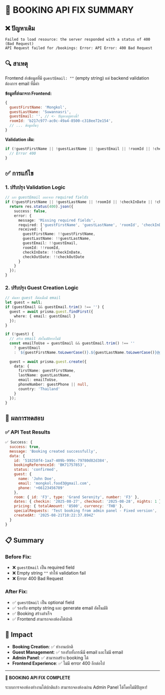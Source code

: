 # 🔧 BOOKING API FIX SUMMARY

## ❌ ปัญหาเดิม
```
Failed to load resource: the server responded with a status of 400 (Bad Request)
API Request failed for /bookings: Error: API Error: 400 Bad Request
```

## 🔍 สาเหตุ
Frontend ส่งข้อมูลที่มี `guestEmail: ""` (empty string) แต่ backend validation ต้องการ email ที่มีค่า

**ข้อมูลที่ส่งมาจาก Frontend:**
```javascript
{
  guestFirstName: 'Mongkol',
  guestLastName: 'Suwannasri', 
  guestEmail: '', // <- ปัญหาอยู่ตรงนี้!
  roomId: 'b217c977-ac0c-49a4-8500-c318ee72e154',
  // ... ข้อมูลอื่นๆ
}
```

**Validation เดิม:**
```typescript
if (!guestFirstName || !guestLastName || !guestEmail || !roomId || !checkInDate || !checkOutDate) {
  // Error 400
}
```

## ✅ การแก้ไข

### 1. ปรับปรุง Validation Logic
```typescript
// เอา guestEmail ออกจาก required fields
if (!guestFirstName || !guestLastName || !roomId || !checkInDate || !checkOutDate) {
  return res.status(400).json({
    success: false,
    error: {
      message: 'Missing required fields',
      required: ['guestFirstName', 'guestLastName', 'roomId', 'checkInDate', 'checkOutDate'],
      received: {
        guestFirstName: !!guestFirstName,
        guestLastName: !!guestLastName,
        guestEmail: !!guestEmail,
        roomId: !!roomId,
        checkInDate: !!checkInDate,
        checkOutDate: !!checkOutDate
      }
    }
  });
}
```

### 2. ปรับปรุง Guest Creation Logic
```typescript
// ค้นหา guest ก็ต่อเมื่อมี email
let guest = null;
if (guestEmail && guestEmail.trim() !== '') {
  guest = await prisma.guest.findFirst({
    where: { email: guestEmail }
  });
}

if (!guest) {
  // สร้าง email อัตโนมัติหากไม่มี
  const emailToUse = guestEmail && guestEmail.trim() !== '' 
    ? guestEmail 
    : `${guestFirstName.toLowerCase()}.${guestLastName.toLowerCase()}@guest.hotel.com`;
    
  guest = await prisma.guest.create({
    data: {
      firstName: guestFirstName,
      lastName: guestLastName,
      email: emailToUse,
      phoneNumber: guestPhone || null,
      country: 'Thailand'
    }
  });
}
```

## 🧪 ผลการทดสอบ

### ✅ API Test Results
```javascript
✅ Success: {
  success: true,
  message: 'Booking created successfully',
  data: {
    id: '518258f4-1aa7-409b-999c-79780d82d384',
    bookingReferenceId: 'BK71757853',
    status: 'confirmed',
    guest: {
      name: 'John Doe',
      email: 'mongkol.food3@gmail.com',
      phone: '+66123456789'
    },
    room: { id: 'F3', type: 'Grand Serenity', number: 'F3' },
    dates: { checkin: '2025-08-27', checkout: '2025-08-28', nights: 1 },
    pricing: { totalAmount: '8500', currency: 'THB' },
    specialRequests: 'Test booking from admin panel - Fixed version',
    createdAt: '2025-08-21T10:22:37.894Z'
  }
}
```

## 📋 Summary

### Before Fix:
- ❌ `guestEmail` เป็น required field
- ❌ Empty string `""` ทำให้ validation fail
- ❌ Error 400 Bad Request

### After Fix:
- ✅ `guestEmail` เป็น optional field
- ✅ รองรับ empty string และ generate email อัตโนมัติ
- ✅ Booking สร้างสำเร็จ
- ✅ Frontend สามารถจองห้องได้ปกติ

## 🎯 Impact
- **Booking Creation**: ✅ ทำงานปกติ
- **Guest Management**: ✅ รองรับทั้งกรณีมี email และไม่มี email
- **Admin Panel**: ✅ สามารถสร้าง booking ได้
- **Frontend Experience**: ✅ ไม่มี error 400 อีกต่อไป

---

**🎉 BOOKING API FIX COMPLETE**

ระบบการจองห้องทำงานได้ปกติแล้ว สามารถจองห้องผ่าน Admin Panel ได้โดยไม่มีปัญหา!
